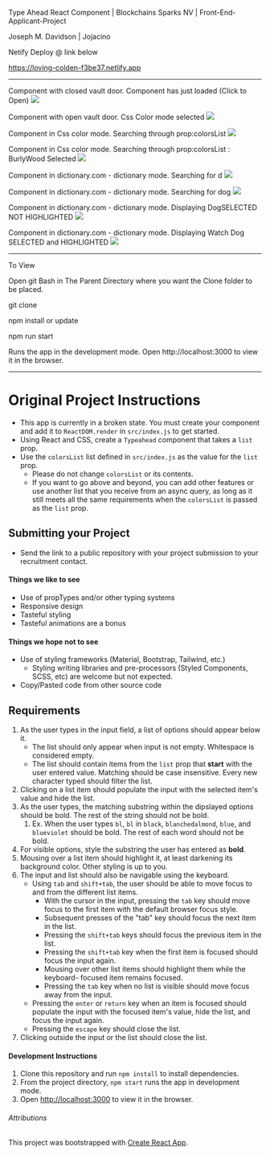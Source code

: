 Type Ahead React Component | 
Blockchains Sparks NV | 
Front-End-Applicant-Project

Joseph M. Davidson | 
Jojacino

Netify Deploy @ link below

https://loving-colden-f3be37.netlify.app

_______________________________

Component with closed vault door. Component has just loaded (Click to Open)
![](https://i.ibb.co/Wg6Zzwt/blockchains01.png)

Component with open vault door. Css Color mode selected
![](https://i.ibb.co/HgSBhQH/blockchains02.png)

Component in Css color mode. Searching through prop:colorsList
![](https://i.ibb.co/3mkfqBL/blockchains03.png)

Component in Css color mode. Searching through prop:colorsList : BurlyWood Selected
![](https://i.ibb.co/LC7GHyg/blockchains04.png)

Component in dictionary.com - dictionary mode. Searching for d
![](https://i.ibb.co/qkYmTpx/blockchains05.png)

Component in dictionary.com - dictionary mode. Searching for dog
![](https://i.ibb.co/7rX7MtR/blockchains06.png)

Component in dictionary.com - dictionary mode. Displaying DogSELECTED NOT HIGHLIGHTED
![](https://i.ibb.co/qdXGBYh/blockchains07.png)

Component in dictionary.com - dictionary mode. Displaying Watch Dog SELECTED and HIGHLIGHTED
![](https://i.ibb.co/5MtGHQD/blockchains08.png)

_______________________________

To View

Open git Bash in The Parent Directory 
where you want the Clone folder to be 
placed.

git clone

npm install or update

npm run start

Runs the app in the development mode.
Open http://localhost:3000 to view it in the browser.

_______________________________
# Original Project Instructions

- This app is currently in a broken state. You must create your component and add it to `ReactDOM.render` in `src/index.js` to get started.
- Using React and CSS, create a `Typeahead` component that takes a `list` prop.
- Use the `colorsList` list defined in `src/index.js` as the value for the `list` prop.
  - Please do not change `colorsList` or its contents.
  - If you want to go above and beyond, you can add other features or use another list that you receive from an async query, as long as it still meets all the same requirements when the `colorsList` is passed as the `list` prop.

## Submitting your Project
- Send the link to a public repository with your project submission to your recruitment contact.

#### Things we like to see

- Use of propTypes and/or other typing systems
- Responsive design
- Tasteful styling
- Tasteful animations are a bonus

#### Things we hope not to see

- Use of styling frameworks (Material, Bootstrap, Tailwind, etc.)
  - Styling writing libraries and pre-processors (Styled Components, SCSS, etc) are welcome but not expected.
- Copy/Pasted code from other source code

## Requirements

1. As the user types in the input field, a list of options should appear below it.
   - The list should only appear when input is not empty. Whitespace is considered empty.
   - The list should contain items from the `list` prop that **start** with the user entered value. Matching should be case insensitive. Every new character typed should filter the list.
2. Clicking on a list item should populate the input with the selected item's value and hide the list.
3. As the user types, the matching substring within the dipslayed options should be bold. The rest of the string should not be bold.
   1. Ex. When the user types `bl`, `bl` in `black`, `blanchedalmond`, `blue`, and `blueviolet` should be bold. The rest of each word should not be bold.
4. For visible options, style the substring the user has entered as **bold**.
5. Mousing over a list item should highlight it, at least darkening its background color. Other styling is up to you.
6. The input and list should also be navigable using the keyboard.
   - Using `tab` and `shift+tab`, the user should be able to move focus to and from the different list items.
     - With the cursor in the input, pressing the `tab` key should move focus to the first item with the default browser focus style.
     - Subsequent presses of the "tab" key should focus the next item in the list.
     - Pressing the `shift+tab` keys should focus the previous item in the list.
     - Pressing the `shift+tab` key when the first item is focused should focus
       the input again.
     - Mousing over other list items should highlight them while the keyboard-
       focused item remains focused.
     - Pressing the `tab` key when no list is visible should move focus away
       from the input.
   - Pressing the `enter` or `return` key when an item is focused should populate the input with the focused item's value, hide the list, and focus the input again.
   - Pressing the `escape` key should close the list.
7. Clicking outside the input or the list should close the list.

#### Development Instructions

1. Clone this repository and run `npm install` to install dependencies.
2. From the project directory, `npm start` runs the app in development mode.
3. Open [http://localhost:3000](http://localhost:3000) to view it in the browser.

###### Attributions

This project was bootstrapped with [Create React App](https://github.com/facebook/create-react-app).
